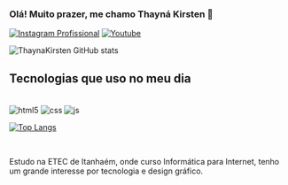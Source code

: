 ### Olá! Muito prazer, me chamo Thayná Kirsten 💜
[![Instagram Profissional](https://img.shields.io/badge/Instagram-E4405F?style=for-the-badge&logo=instagram&logoColor=white)](https://www.instagram.com/thayna_kirsten/profilecard/?igsh=eGx6b2RsOWpzZmw3)
[![Youtube](https://img.shields.io/badge/YouTube-FF0000?style=for-the-badge&logo=youtube&logoColor=white)](https://youtube.com/@thaynakirsten?si=eIp7WfgFLZ1rengT)

![ThaynaKirsten GitHub stats](https://github-readme-stats.vercel.app/api?username=ThaynaKirsten&show_icons=true&theme=tokyonight)

## Tecnologias que uso no meu dia

<div style="display: inline_block"><br/>
<img align="center" alt="html5" src="https://img.shields.io/badge/HTML5-E34F26?style=for-the-badge&logo=html5&logoColor=white" />
<img align="center" alt="css" src="https://img.shields.io/badge/CSS3-157286?style=for-the-badge&logo=css3&logoColor=white" />
<img align="center" alt="js" src="https://img.shields.io/badge/JavaScript-F7DF1E?style=for-the-badge&logo=javascript&logoColor=black" />

[![Top Langs](https://github-readme-stats.vercel.app/api/top-langs/?username=ThaynaKirsten)](https://github.com/anuraghazra/github-readme-stats)
</div><br>

Estudo na ETEC de Itanhaém, onde curso Informática para Internet, tenho um grande interesse por tecnologia e design gráfico.

